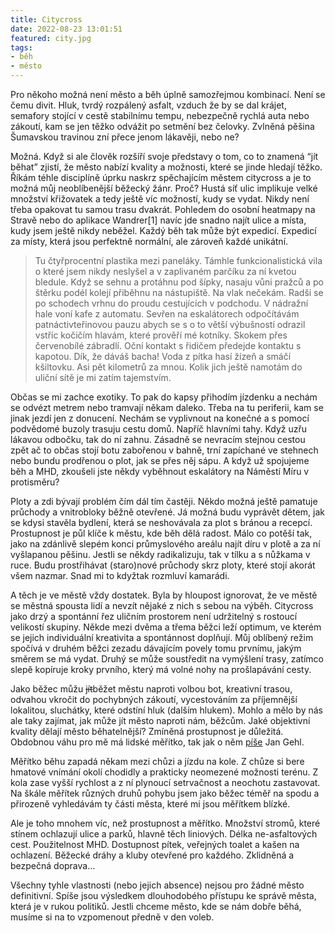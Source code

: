 ```yaml
---
title: Citycross
date: 2022-08-23 13:01:51
featured: city.jpg
tags:
- běh
- město
---
```

Pro někoho možná není město a běh úplně samozřejmou kombinací. Není se čemu divit. Hluk, tvrdý rozpálený asfalt, vzduch že by se dal krájet, semafory stojící v cestě stabilnímu tempu, nebezpečně rychlá auta nebo zákoutí, kam se jen těžko odvážit po setmění bez čelovky. Zvlněná pěšina Šumavskou travinou zní přece jenom lákavěji, nebo ne?
<!-- more -->

Možná. Když si ale člověk rozšíří svoje představy o tom, co to znamená “jít běhat” zjistí, že město nabízí kvality a možnosti, které se jinde hledají těžko. Říkám téhle disciplíně úprku naskrz spěchajícím městem citycross a je to možná můj neoblíbenější běžecký žánr. Proč?
Hustá síť ulic implikuje velké množství křižovatek a tedy ještě víc možností, kudy se vydat. Nikdy není třeba opakovat tu samou trasu dvakrát. Pohledem do osobní heatmapy na Stravě nebo do aplikace Wandrer[1] navíc jde snadno najít ulice a místa, kudy jsem ještě nikdy neběžel. Každý běh tak může být expedicí. Expedicí za místy, která jsou perfektně normální, ale zároveň každé unikátní.

> Tu čtyřprocentní plastika mezi paneláky. Támhle funkcionalistická vila o které jsem nikdy neslyšel a v zaplivaném parčíku za ní kvetou bledule. Když se sehnu a protáhnu pod šípky, nasaju vůni pražců a po štěrku podél kolejí přiběhnu na nástupiště. Na vlak nečekám. Radši se po schodech vrhnu do proudu cestujících v podchodu. V nádražní hale voní kafe z automatu. Sevřen na eskalátorech odpočítávám patnáctivteřinovou pauzu abych se s o to větší výbušností odrazil vstříc kočičím hlavám, které prověří mé kotníky. Skokem přes červenobílé zábradlí. Oční kontakt s řidičem předejde kontaktu s kapotou. Dík, že dáváš bacha! Voda z pítka hasí žízeň a smáčí kšiltovku. Asi pět kilometrů za mnou. Kolik jich ještě namotám do uliční sítě je mi zatím tajemstvím.

Občas se mi zachce exotiky. To pak do kapsy přihodím jízdenku a nechám se odvézt metrem nebo tramvají někam daleko. Třeba na tu periferii, kam se jinak jezdí jen z donucení. Nechám se vyplivnout na konečné a s pomocí podvědomé buzoly trasuju cestu domů. Napříč hlavními tahy. Když uzřu lákavou odbočku, tak do ní zahnu. Zásadně se nevracím stejnou cestou zpět ač to občas stojí botu zabořenou v bahně, trní zapíchané ve stehnech nebo bundu prodřenou o plot, jak se přes něj sápu. A když už spojujeme běh a MHD, zkoušeli jste někdy vyběhnout eskalátory na Náměstí Míru v protisměru?

Ploty a zdi bývají problém čím dál tím častěji. Někdo možná ještě pamatuje průchody a vnitrobloky běžně otevřené. Já možná budu vyprávět dětem, jak se kdysi stavěla bydlení, která se neshovávala za plot s bránou a recepcí. Prostupnost je půl klíče k městu, kde běh dělá radost. Málo co potěší tak, jako na zdánlivě slepém konci průmyslového areálu najít díru v plotě a za ní vyšlapanou pěšinu. Jestli se někdy radikalizuju, tak v tílku a s nůžkama v ruce. Budu prostřihávat (staro)nové průchody skrz ploty, které stojí akorát všem nazmar. Snad mi to kdyžtak rozmluví kamarádi.

A těch je ve městě vždy dostatek. Byla by hloupost ignorovat, že ve městě se městná spousta lidí a nevzít nějaké z nich s sebou na výběh. Citycross jako drzý a spontánní řez uličním prostorem není udržitelný s rostoucí velikostí skupiny. Někde mezi dvěma a třema běžci leží optimum, ve kterém se jejich individuální kreativita a spontánnost doplňují. Můj oblíbený režim spočívá v druhém běžci zezadu dávajícím povely tomu prvnímu, jakým směrem se má vydat. Druhý se může soustředit na vymýšlení trasy, zatímco slepě kopíruje kroky prvního, který má volné nohy na prošlapávání cesty.

Jako běžec můžu ~~jít~~běžet městu naproti volbou bot, kreativní trasou, odvahou vkročit do pochybných zákoutí, vycestováním za příjemnější lokalitou, sluchátky, které odstíní hluk (dalším hlukem). Mohlo a mělo by nás ale taky zajímat, jak může jít město naproti nám, běžcům. Jaké objektivní kvality dělají město běhatelnější? Zmíněná prostupnost je důležitá. Obdobnou váhu pro mě má lidské měřítko, tak jak o něm [píše](https://www.goodreads.com/book/show/8556291-cities-for-people) Jan Gehl.

Měřítko běhu zapadá někam mezi chůzi a jízdu na kole. Z chůze si bere hmatové vnímání okolí chodidly a prakticky neomezené možnosti terénu. Z kola zase vyšší rychlost a z ní plynoucí setrvačnost a neochotu zastavovat. Na škále měřítek různých druhů pohybu jsem jako běžec téměř na spodu a přirozeně vyhledávám ty části města, které mi jsou měřítkem blízké.

Ale je toho mnohem víc, než prostupnost a měřítko. Množství stromů, které stínem ochlazují ulice a parků, hlavně těch liniových. Délka ne-asfaltových cest. Použitelnost MHD. Dostupnost pítek, veřejných toalet a kašen na ochlazení. Běžecké dráhy a kluby otevřené pro každého. Zklidněná a bezpečná doprava…

Všechny tyhle vlastnosti (nebo jejich absence) nejsou pro žádné město definitivní. Spíše jsou výsledkem dlouhodobého přístupu ke správě města, která je v rukou politiků. Jestli chceme město, kde se nám dobře běhá, musíme si na to vzpomenout předně v den voleb.
